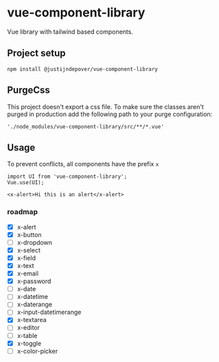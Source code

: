 # vue-component-library

Vue library with tailwind based components.

## Project setup

```
npm install @justijndepover/vue-component-library
```

## PurgeCss

This project doesn't export a css file. To make sure the classes aren't purged in production add the following path to your purge configuration:
```
'./node_modules/vue-component-library/src/**/*.vue'
```

## Usage

To prevent conflicts, all components have the prefix `x`

```vue
import UI from 'vue-component-library';
Vue.use(UI);

<x-alert>Hi this is an alert</x-alert>
```

### roadmap

-   [x] x-alert
-   [x] x-button
-   [ ] x-dropdown
-   [x] x-select
-   [x] x-field
-   [x] x-text
-   [x] x-email
-   [x] x-password
-   [ ] x-date
-   [ ] x-datetime
-   [ ] x-daterange
-   [ ] x-input-datetimerange
-   [x] x-textarea
-   [ ] x-editor
-   [ ] x-table
-   [x] x-toggle
-   [ ] x-color-picker
